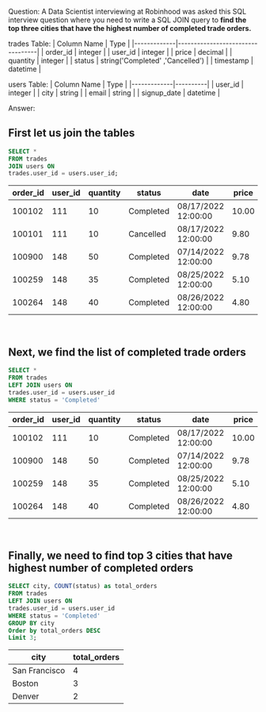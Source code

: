 Question: A Data Scientist interviewing at Robinhood was asked this SQL interview question where you need to write a SQL JOIN query to **find the top three cities that have the highest number of completed trade orders.**

trades Table:
| Column Name | Type                             |
|-------------|----------------------------------|
| order_id    | integer                          |
| user_id     | integer                          |
| price       | decimal                          |
| quantity    | integer                          |
| status      | string('Completed' ,'Cancelled') |
| timestamp   | datetime                         |   

users Table:
| Column Name | Type     |
|-------------|----------|
| user_id     | integer  |
| city        | string   |
| email       | string   |
| signup_date | datetime | 

Answer:
## First let us join the tables
``` sql
SELECT *
FROM trades
JOIN users ON
trades.user_id = users.user_id;
```
| order_id | user_id | quantity | status    | date                | price | user_id | city          | email                | signup_date         |
|----------|---------|----------|-----------|---------------------|-------|---------|---------------|----------------------|---------------------|
| 100102   | 111     | 10       | Completed | 08/17/2022 12:00:00 | 10.00 | 111     | San Francisco | rrok10@gmail.com     | 08/03/2021 12:00:00 |
| 100101   | 111     | 10       | Cancelled | 08/17/2022 12:00:00 | 9.80  | 111     | San Francisco | rrok10@gmail.com     | 08/03/2021 12:00:00 |
| 100900   | 148     | 50       | Completed | 07/14/2022 12:00:00 | 9.78  | 148     | Boston        | sailor9820@gmail.com | 08/20/2021 12:00:00 |
| 100259   | 148     | 35       | Completed | 08/25/2022 12:00:00 | 5.10  | 148     | Boston        | sailor9820@gmail.com | 08/20/2021 12:00:00 |
| 100264   | 148     | 40       | Completed | 08/26/2022 12:00:00 | 4.80  | 148     | Boston        | sailor9820@gmail.com | 08/20/2021 12:00:00 |

<br/>

## Next, we find the list of completed trade orders 
``` sql
SELECT * 
FROM trades 
LEFT JOIN users ON 
trades.user_id = users.user_id 
WHERE status = 'Completed'
```
| order_id | user_id | quantity | status    | date                | price | user_id | city          | email                | signup_date         |
|----------|---------|----------|-----------|---------------------|-------|---------|---------------|----------------------|---------------------|
| 100102   | 111     | 10       | Completed | 08/17/2022 12:00:00 | 10.00 | 111     | San Francisco | rrok10@gmail.com     | 08/03/2021 12:00:00 |
| 100900   | 148     | 50       | Completed | 07/14/2022 12:00:00 | 9.78  | 148     | Boston        | sailor9820@gmail.com | 08/20/2021 12:00:00 |
| 100259   | 148     | 35       | Completed | 08/25/2022 12:00:00 | 5.10  | 148     | Boston        | sailor9820@gmail.com | 08/20/2021 12:00:00 |
| 100264   | 148     | 40       | Completed | 08/26/2022 12:00:00 | 4.80  | 148     | Boston        | sailor9820@gmail.com | 08/20/2021 12:00:00 |

<br/>

## Finally, we need to find top 3 cities that have highest number of completed orders
```sql
SELECT city, COUNT(status) as total_orders 
FROM trades 
LEFT JOIN users ON 
trades.user_id = users.user_id 
WHERE status = 'Completed'
GROUP BY city 
Order by total_orders DESC
Limit 3;
```
| city          | total_orders |
|---------------|--------------|
| San Francisco | 4            |
| Boston        | 3            |
| Denver        | 2            |
